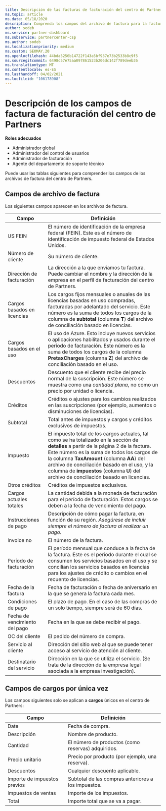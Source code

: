 ```yaml
---
title: Descripción de las facturas de facturación del centro de Partners
ms.topic: article
ms.date: 05/18/2020
description: Comprenda los campos del archivo de factura para la facturación del centro de Partners. Se incluyen los campos y las definiciones de todos los campos de factura y los campos de cargos de un solo tiempo.
author: sodeb
ms.service: partner-dashboard
ms.subservice: partnercenter-csp
ms.author: sodeb
ms.localizationpriority: medium
ms.custom: SEOMAY.20
ms.openlocfilehash: 44bda5256b14722f143a5bf937e73b2533b8c9f5
ms.sourcegitcommit: 6498c57e75aa097861523b206dc142f789deeb36
ms.translationtype: MT
ms.contentlocale: es-ES
ms.lasthandoff: 04/02/2021
ms.locfileid: "106178908"
---
```

# <a name="understand-partner-center-billing-invoice-fields"></a>Descripción de los campos de factura de facturación del centro de Partners

**Roles adecuados**

- Administrador global
- Administrador del control de usuarios
- Administrador de facturación
- Agente del departamento de soporte técnico

Puede usar las tablas siguientes para comprender los campos de los archivos de factura del centro de Partners.

## <a name="invoice-file-fields"></a>Campos de archivo de factura

Los siguientes campos aparecen en los archivos de factura.

| Campo | Definición |
| ----- | ---------- |
| US FEIN | El número de identificación de la empresa federal (FEIN). Este es el número de identificación de impuesto federal de Estados Unidos. |
| Número de cliente | Su número de cliente. |
| Dirección de facturación | La dirección a la que enviamos tu factura. Puede cambiar el nombre y la dirección de la empresa en el perfil de facturación del centro de Partners. |
| Cargos basados en licencias | Los cargos fijos mensuales o anuales de las licencias basadas en uso compradas, facturadas por adelantado del servicio. Este número es la suma de todos los cargos de la columna de **subtotal** (columna **T**) del archivo de conciliación basado en licencias. |
| Cargos basados en el uso | El uso de Azure. Esto incluye nuevos servicios o aplicaciones habilitados y usados durante el período de facturación. Este número es la suma de todos los cargos de la columna **PretaxCharges** (columna **Z**) del archivo de conciliación basado en el uso. |
| Descuentos | Descuento que el cliente recibe del precio normal de la suscripción. Este número se muestra como una *cantidad plana*, no como un precio por unidad o licencia. |
| Créditos | Créditos o ajustes para los cambios realizados en las suscripciones (por ejemplo, aumentos o disminuciones de licencias). |
| Subtotal | Total antes de impuestos y cargos y créditos exclusivos de impuestos. |
| Impuesto | El impuesto total de los cargos actuales, tal como se ha totalizado en la sección de **detalles** a partir de la página 2 de la factura. Este número es la suma de todos los cargos de la columna **TaxAmount** (columna **AA**) del archivo de conciliación basado en el uso, y la columna de **impuestos** (columna **U**) del archivo de conciliación basado en licencias. |
| Otros créditos | Créditos de impuestos exclusivos. |
| Cargos actuales totales | La cantidad debida a la moneda de facturación para el período de facturación. Estos cargos se deben a la fecha de vencimiento del pago. |
| Instrucciones de pago | Descripción de cómo pagar la factura, en función de su región. *Asegúrese de incluir siempre el número de factura al realizar un pago.* |
| Invoice no | El número de la factura. |
| Período de facturación | El período mensual que conduce a la fecha de la factura. Este es el período durante el cual se consumen los servicios basados en el uso y se concilian los servicios basados en licencias para los ajustes de crédito o cambios en el recuento de licencias. |
| Fecha de la factura | Fecha de facturación o fecha de aniversario en la que se genera la factura cada mes. |
| Condiciones de pago | El plazo de pago. En el caso de las compras de un solo tiempo, siempre será de 60 días. |
| Fecha de vencimiento del pago | Fecha en la que se debe recibir el pago. |
| OC del cliente | El pedido del número de compra. |
| Servicio al cliente | Dirección del sitio web al que se puede tener acceso al servicio de atención al cliente. |
| Destinatario del servicio | Dirección en la que se utiliza el servicio. (Se trata de la dirección de la empresa legal asociada a la empresa investigación). |

## <a name="one-time-charges-fields"></a>Campos de cargos por única vez

Los campos siguientes solo se aplican a **cargos** únicos en el centro de Partners:

| Campo | Definición |
| ----- | ---------- |
| Date | Fecha de compra. |
| Descripción | Nombre de producto. |
| Cantidad | El número de productos (como reservas) adquiridos. |
| Precio unitario | Precio por producto (por ejemplo, una reserva). |
| Descuentos | Cualquier descuento aplicable. |
| Importe de impuestos previos | Subtotal de las compras anteriores a los impuestos. |
| Impuestos de ventas | Importe de los impuestos. |
| Total | Importe total que se va a pagar. |
